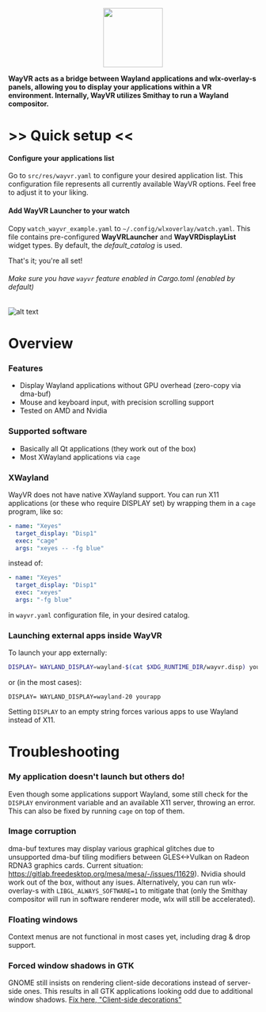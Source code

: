 <p align="center">
  <img src="https://raw.githubusercontent.com/galister/wlx-overlay-s/refs/heads/guide/wayvr/logo.svg" height="120"/>
</p>

**WayVR acts as a bridge between Wayland applications and wlx-overlay-s panels, allowing you to display your applications within a VR environment. Internally, WayVR utilizes Smithay to run a Wayland compositor.**

# >> Quick setup <<

#### Configure your applications list

Go to `src/res/wayvr.yaml` to configure your desired application list. This configuration file represents all currently available WayVR options. Feel free to adjust it to your liking.

#### Add WayVR Launcher to your watch

Copy `watch_wayvr_example.yaml` to `~/.config/wlxoverlay/watch.yaml`. This file contains pre-configured **WayVRLauncher** and **WayVRDisplayList** widget types. By default, the _default_catalog_ is used.

That's it; you're all set!

###### _Make sure you have `wayvr` feature enabled in Cargo.toml (enabled by default)_

![alt text](https://raw.githubusercontent.com/galister/wlx-overlay-s/refs/heads/guide/wayvr/watch.jpg)

# Overview

### Features

- Display Wayland applications without GPU overhead (zero-copy via dma-buf)
- Mouse and keyboard input, with precision scrolling support
- Tested on AMD and Nvidia

### Supported software

- Basically all Qt applications (they work out of the box)
- Most XWayland applications via `cage`

### XWayland

WayVR does not have native XWayland support. You can run X11 applications (or these who require DISPLAY set) by wrapping them in a `cage` program, like so:

```yaml
- name: "Xeyes"
  target_display: "Disp1"
  exec: "cage"
  args: "xeyes -- -fg blue"
```

instead of:

```yaml
- name: "Xeyes"
  target_display: "Disp1"
  exec: "xeyes"
  args: "-fg blue"
```

in `wayvr.yaml` configuration file, in your desired catalog.

### Launching external apps inside WayVR

To launch your app externally:

```sh
DISPLAY= WAYLAND_DISPLAY=wayland-$(cat $XDG_RUNTIME_DIR/wayvr.disp) yourapp
```

or (in the most cases):

```
DISPLAY= WAYLAND_DISPLAY=wayland-20 yourapp
```

Setting `DISPLAY` to an empty string forces various apps to use Wayland instead of X11.

# Troubleshooting

### My application doesn't launch but others do!

Even though some applications support Wayland, some still check for the `DISPLAY` environment variable and an available X11 server, throwing an error. This can also be fixed by running `cage` on top of them.

### Image corruption

dma-buf textures may display various graphical glitches due to unsupported dma-buf tiling modifiers between GLES<->Vulkan on Radeon RDNA3 graphics cards. Current situation: https://gitlab.freedesktop.org/mesa/mesa/-/issues/11629). Nvidia should work out of the box, without any isues. Alternatively, you can run wlx-overlay-s with `LIBGL_ALWAYS_SOFTWARE=1` to mitigate that (only the Smithay compositor will run in software renderer mode, wlx will still be accelerated).

### Floating windows

Context menus are not functional in most cases yet, including drag & drop support.

### Forced window shadows in GTK

GNOME still insists on rendering client-side decorations instead of server-side ones. This results in all GTK applications looking odd due to additional window shadows. [Fix here, "Client-side decorations"](https://wiki.archlinux.org/title/GTK)
